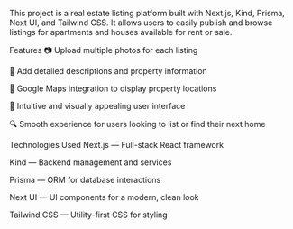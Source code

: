 This project is a real estate listing platform built with Next.js, Kind, Prisma, Next UI, and Tailwind CSS.
It allows users to easily publish and browse listings for apartments and houses available for rent or sale.

Features
📷 Upload multiple photos for each listing

📝 Add detailed descriptions and property information

📍 Google Maps integration to display property locations

🏡 Intuitive and visually appealing user interface

🔍 Smooth experience for users looking to list or find their next home

Technologies Used
Next.js — Full-stack React framework

Kind — Backend management and services

Prisma — ORM for database interactions

Next UI — UI components for a modern, clean look

Tailwind CSS — Utility-first CSS for styling
